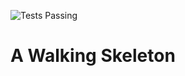 ![Tests Passing](https://github.com/efuller/walking-skeleton/actions/workflows/commit.yml/badge.svg)

# A Walking Skeleton